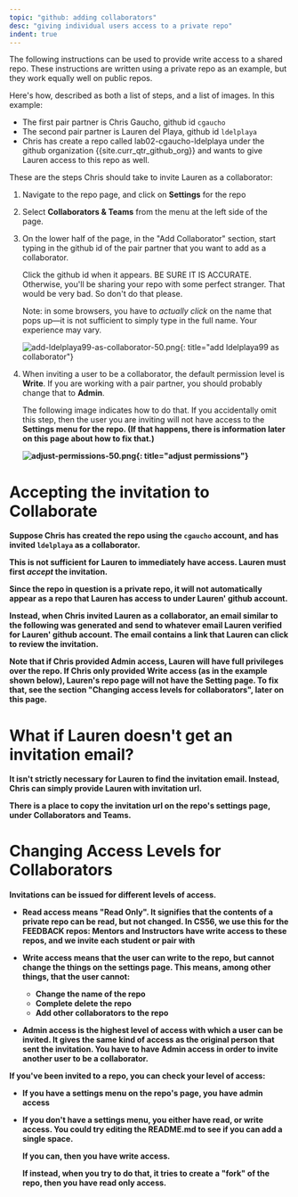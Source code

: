 ```yaml
---
topic: "github: adding collaborators"
desc: "giving individual users access to a private repo"
indent: true
---
```



The following instructions can be used to provide write access to a shared repo.  These instructions are
written using  a private repo as an example, but they work equally well on public repos.

Here's how, described as both a list of steps, and a list of images.  In this example:

* The first pair partner is Chris Gaucho, github id `cgaucho`
* The second pair partner is Lauren del Playa, github id `ldelplaya`
* Chris has create a repo called lab02-cgaucho-ldelplaya under the github organization {{site.curr_qtr_github_org}} and wants to give Lauren access to this repo as well.

These are the steps Chris should take to invite Lauren as a collaborator:

1. Navigate to the repo page, and click on <b>Settings</b> for the repo

1. Select <b>Collaborators &amp; Teams</b> from the menu at the left side of the page.

1. On the lower half of the page, in the "Add Collaborator" section, start typing in the github id
    of the pair partner that you want to add as a collaborator.

    Click the github id when it appears.  BE SURE IT IS ACCURATE.    Otherwise, you'll be sharing your repo with
    some perfect stranger.  That would be very bad.  So don't do that please.

    Note: in some browsers, you have to *actually click* on the name that pops up&mdash;it is not
    sufficient to simply type in the full name.  Your experience may vary.

    ![add-ldelplaya99-as-collaborator-50.png](add-ldelplaya99-as-collaborator-50.png){: title="add ldelplaya99 as collaborator"}

1.  When inviting a user to be a collaborator, the default permission
    level is <b>Write</b>.  If you are working with a pair partner,
    you should probably change that to <b>Admin</b>.  

    The following
    image indicates how to do that.  If you accidentally omit this
    step, then the user you are inviting will not have access to the
    <b>Settings<b> menu for the repo.  (If that happens, there is
    information later on this page about how to fix that.)


    ![adjust-permissions-50.png](adjust-permissions-50.png){: title="adjust permissions"}


# Accepting the invitation to Collaborate

Suppose Chris has created the repo using the `cgaucho` account, and has invited `ldelplaya` as a collaborator.

This is not sufficient for Lauren to immediately have access.   Lauren must first *accept* the invitation.

Since the repo in question is a private repo, it will not automatically appear as a repo
that Lauren has access to under Lauren' github account.

Instead, when Chris invited Lauren as a collaborator, an email similar to the following 
was generated and send to whatever email Lauren verified for Lauren' github account.
The email contains a link that Lauren can click to review the invitation. 

Note that if Chris provided <b>Admin</b> access, Lauren will have full privileges over
the repo.  If Chris only provided <b>Write</b> access (as in the example shown below), Lauren's
repo page will not have the <b>Setting</b> page.    To fix that, see the section "Changing access levels for collaborators", later on this page.

# What if Lauren doesn't get an invitation email?

It isn't strictly necessary for Lauren to find the invitation email.
Instead, Chris can simply provide Lauren with invitation url.

There is a place to copy the invitation url on the repo's settings page, 
under <b>Collaborators and Teams</b>.

# Changing Access Levels for Collaborators

Invitations can be issued for different levels of access.  

* <b>Read</b> access means "Read Only".  It signifies that the contents of a private repo can be read, but not changed.
   In CS56, we use this for the FEEDBACK repos: Mentors and Instructors have write
   access to these repos, and we invite each student or pair with 

* <b>Write</b> access means that the user can write to the repo, but cannot change the 
   things on the settings page.  This means, among other things, that the user cannot:
    * Change the name of the repo
    * Complete delete the repo
    * Add other collaborators to the repo

* <b>Admin</b> access is the highest level of access with which a user can be invited.
    It gives the same kind of access as the original person that sent the invitation.
    You have to have Admin access in order to invite another user to be a collaborator.

If you've been invited to a repo, you can check your level of access:

* If you have a settings menu on the repo's page, you have admin access
* If you don't have a settings menu, you either have read, or write access.  You could try
    editing the README.md to see if you can add a single space.  

    If you can, then
    you have write access.  

    If instead, when you try to do that, it tries to create a 
    "fork" of the repo, then you have read only access.    



